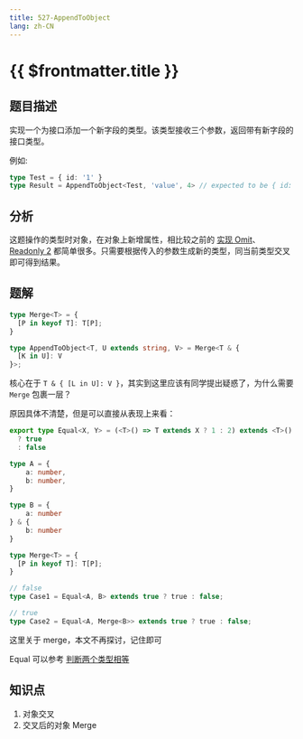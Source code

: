 ```yaml
---
title: 527-AppendToObject
lang: zh-CN
---
```


# {{ $frontmatter.title }}

## 题目描述

实现一个为接口添加一个新字段的类型。该类型接收三个参数，返回带有新字段的接口类型。

例如:

```ts
type Test = { id: '1' }
type Result = AppendToObject<Test, 'value', 4> // expected to be { id: '1', value: 4 }
```

## 分析

这题操作的类型时对象，在对象上新增属性，相比较之前的 [实现 Omit](/medium/3-实现Omit.md)、[Readonly 2](/medium/8-Readonly2.md) 都简单很多。只需要根据传入的参数生成新的类型，同当前类型交叉即可得到结果。

## 题解

```ts
type Merge<T> = {
  [P in keyof T]: T[P];
}

type AppendToObject<T, U extends string, V> = Merge<T & {
  [K in U]: V
}>;
```

核心在于 `T & { [L in U]: V }`，其实到这里应该有同学提出疑惑了，为什么需要 `Merge` 包裹一层？

原因具体不清楚，但是可以直接从表现上来看：

```ts
export type Equal<X, Y> = (<T>() => T extends X ? 1 : 2) extends <T>() => T extends Y ? 1 : 2
  ? true
  : false

type A = {
    a: number,
    b: number,
}

type B = {
    a: number
} & {
    b: number
}

type Merge<T> = {
  [P in keyof T]: T[P];
}

// false
type Case1 = Equal<A, B> extends true ? true : false;

// true
type Case2 = Equal<A, Merge<B>> extends true ? true : false;
```

这里关于 merge，本文不再探讨，记住即可

Equal 可以参考 [判断两个类型相等](/summary/%E5%88%A4%E6%96%AD%E4%B8%A4%E4%B8%AA%E7%B1%BB%E5%9E%8B%E7%9B%B8%E7%AD%89.md)

## 知识点

1. 对象交叉
2. 交叉后的对象 Merge
